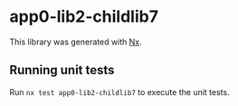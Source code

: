 # app0-lib2-childlib7

This library was generated with [Nx](https://nx.dev).

## Running unit tests

Run `nx test app0-lib2-childlib7` to execute the unit tests.
